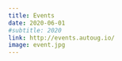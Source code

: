 ```yaml
---
title: Events
date: 2020-06-01
#subtitle: 2020
link: http://events.autoug.io/
image: event.jpg
---
```

